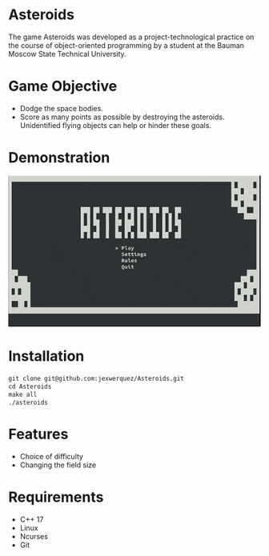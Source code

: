 # Asteroids
The game Asteroids was developed as a project-technological practice on the course of object-oriented programming by a student at the Bauman Moscow State Technical University.
# Game Objective
* Dodge the space bodies.
* Score as many points as possible by destroying the asteroids. 
Unidentified flying objects can help or hinder these goals. 

# Demonstration
<img src='https://github.com/jexwerquez/Asteroids/blob/main/dem.gif?raw=true'/>

# Installation

````
git clone git@github.com:jexwerquez/Asteroids.git
cd Asteroids
make all
./asteroids
````
# Features
* Choice of difficulty
* Changing the field size

# Requirements
* C++ 17
* Linux
* Ncurses
* Git
